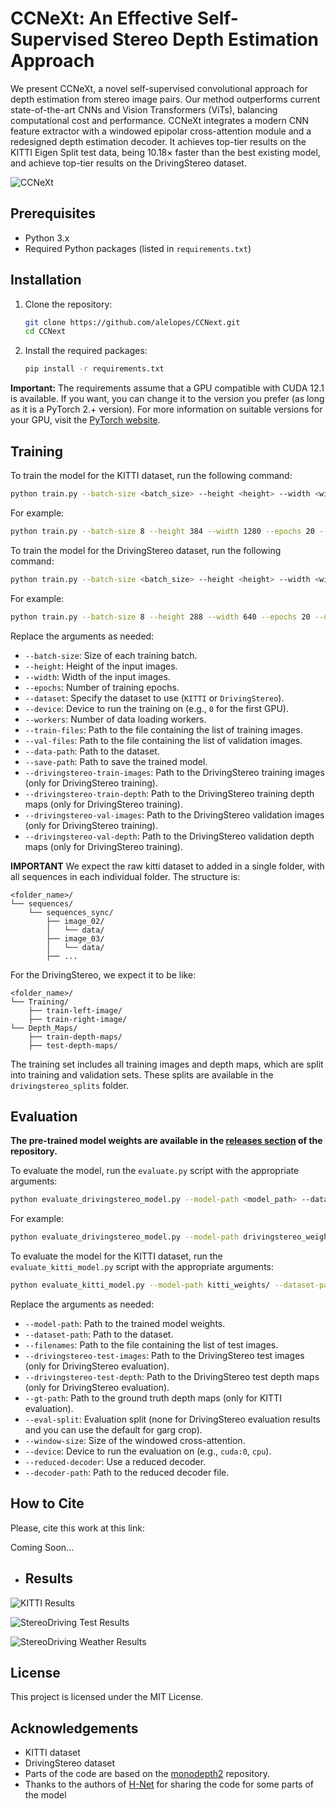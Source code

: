 # CCNeXt: An Effective Self-Supervised Stereo Depth Estimation Approach

We present CCNeXt, a novel self-supervised convolutional approach for depth estimation from stereo image pairs. Our method outperforms current state-of-the-art CNNs and Vision Transformers (ViTs), balancing computational cost and performance. CCNeXt integrates a modern CNN feature extractor with a windowed epipolar cross-attention module and a redesigned depth estimation decoder. It achieves top-tier results on the KITTI Eigen Split test data, being 10.18× faster than the best existing model, and achieve top-tier results on the DrivingStereo dataset.

![CCNeXt](images/im1.jpg)

## Prerequisites

- Python 3.x
- Required Python packages (listed in `requirements.txt`)

## Installation

1. Clone the repository:
    ```bash
    git clone https://github.com/alelopes/CCNext.git
    cd CCNext
    ```

2. Install the required packages:
    ```bash
    pip install -r requirements.txt
    ```

**Important:** The requirements assume that a GPU compatible with CUDA 12.1 is available. If you want, you can change it to the version you prefer (as long as it is a PyTorch 2.+ version). For more information on suitable versions for your GPU, visit the [PyTorch website](https://pytorch.org/get-started/previous-versions/).

## Training

To train the model for the KITTI dataset, run the following command:

```bash
python train.py --batch-size <batch_size> --height <height> --width <width> --epochs <epochs> --dataset KITTI --device <device> --workers <workers> --train-files <train_files> --val-files <val_files> --data-path <data_path> --save-path <save_path>
```

For example:

```bash
python train.py --batch-size 8 --height 384 --width 1280 --epochs 20 --dataset KITTI --device 0 --workers 10 --train-files splits/eigen_full/train_files.txt --val-files splits/eigen_full/val_files.txt --data-path raw/ --save-path out_kitti/
```

To train the model for the DrivingStereo dataset, run the following command:

```bash
python train.py --batch-size <batch_size> --height <height> --width <width> --epochs <epochs> --dataset DrivingStereo --device <device> --workers <workers> --train-files <train_files> --val-files <val_files> --data-path <data_path> --drivingstereo-train-images <train_images> --drivingstereo-train-depth <train_depth> --drivingstereo-val-images <val_images> --drivingstereo-val-depth <val_depth> --save-path <save_path>
```

For example:

```bash
python train.py --batch-size 8 --height 288 --width 640 --epochs 20 --dataset DrivingStereo --device 0 --workers 10 --train-files drivingstereo_splits/stereodrive_train.txt --val-files drivingstereo_splits/stereodrive_val.txt --data-path drivingstereo/ --drivingstereo-train-images StereoDrivingTraining/ --drivingstereo-train-depth depth_maps/train-depth-map --drivingstereo-val-images StereoDrivingTraining/ --drivingstereo-val-depth depth_maps/train-depth-map --save-path out_drivingstereo/
```

Replace the arguments as needed:
- `--batch-size`: Size of each training batch.
- `--height`: Height of the input images.
- `--width`: Width of the input images.
- `--epochs`: Number of training epochs.
- `--dataset`: Specify the dataset to use (`KITTI` or `DrivingStereo`).
- `--device`: Device to run the training on (e.g., `0` for the first GPU).
- `--workers`: Number of data loading workers.
- `--train-files`: Path to the file containing the list of training images.
- `--val-files`: Path to the file containing the list of validation images.
- `--data-path`: Path to the dataset.
- `--save-path`: Path to save the trained model.
- `--drivingstereo-train-images`: Path to the DrivingStereo training images (only for DrivingStereo training).
- `--drivingstereo-train-depth`: Path to the DrivingStereo training depth maps (only for DrivingStereo training).
- `--drivingstereo-val-images`: Path to the DrivingStereo validation images (only for DrivingStereo training).
- `--drivingstereo-val-depth`: Path to the DrivingStereo validation depth maps (only for DrivingStereo training).

**IMPORTANT** We expect the raw kitti dataset to added in a single folder, with all sequences in each individual folder. The structure is:

```
<folder_name>/
└── sequences/
    └── sequences_sync/
        ├── image_02/
        │   └── data/
        ├── image_03/
        │   └── data/
        ├── ...
```

For the DrivingStereo, we expect it to be like:

```
<folder_name>/
└── Training/
    ├── train-left-image/
    ├── train-right-image/
└── Depth_Maps/
    ├── train-depth-maps/
    ├── test-depth-maps/
```

The training set includes all training images and depth maps, which are split into training and validation sets. These splits are available in the `drivingstereo_splits` folder.


## Evaluation

**The pre-trained model weights are available in the [releases section](https://github.com/alelopes/CCNext/releases) of the repository.**


To evaluate the model, run the `evaluate.py` script with the appropriate arguments:

```bash
python evaluate_drivingstereo_model.py --model-path <model_path> --dataset-path <dataset_path> --filenames <test_files> --drivingstereo-test-images <test_images> --drivingstereo-test-depth <test_depth> --eval-split none --window-size 0.26 --device <device> --reduced-decoder --decoder-path <decoder_path>
```

For example:

```bash
python evaluate_drivingstereo_model.py --model-path drivingstereo_weights/ --dataset-path drivingstereo/ --filenames drivingstereo_splits/stereodrive_test.txt --drivingstereo-test-images StereoDrivingTesting/ --drivingstereo-test-depth depth_maps/test-depth-map --eval-split none --window-size 0.26 --device cuda:0 --reduced-decoder --decoder-path decoder_reduced.pt
```

To evaluate the model for the KITTI dataset, run the `evaluate_kitti_model.py` script with the appropriate arguments:

```bash
python evaluate_kitti_model.py --model-path kitti_weights/ --dataset-path raw/ --filenames kitti_splits/eigen/test_files.txt  --gt-path gt_depths.npz --window-size 0.26 --device cuda:0 --reduced-decoder --decoder-path decoder_reduced.pt
```

Replace the arguments as needed:
- `--model-path`: Path to the trained model weights.
- `--dataset-path`: Path to the dataset.
- `--filenames`: Path to the file containing the list of test images.
- `--drivingstereo-test-images`: Path to the DrivingStereo test images (only for DrivingStereo evaluation).
- `--drivingstereo-test-depth`: Path to the DrivingStereo test depth maps (only for DrivingStereo evaluation).
- `--gt-path`: Path to the ground truth depth maps (only for KITTI evaluation).
- `--eval-split`: Evaluation split (none for DrivingStereo evaluation results and you can use the default for garg crop).
- `--window-size`: Size of the windowed cross-attention.
- `--device`: Device to run the evaluation on (e.g., `cuda:0`, `cpu`).
- `--reduced-decoder`: Use a reduced decoder.
- `--decoder-path`: Path to the reduced decoder file.

## How to Cite

Please, cite this work at this link:

Coming Soon...


- ## Results

![KITTI Results](images/im2.jpg)

![StereoDriving Test Results](images/im3.jpg)

![StereoDriving Weather Results](images/im4.jpg)


## License

This project is licensed under the MIT License.

## Acknowledgements

- KITTI dataset
- DrivingStereo dataset
- Parts of the code are based on the [monodepth2](https://github.com/nianticlabs/monodepth2) repository.
- Thanks to the authors of [H-Net]() for sharing the code for some parts of the model
